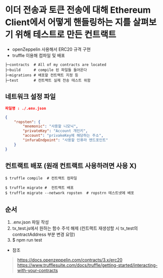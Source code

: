 # 이더 전송과 토큰 전송에 대해 Ethereum Client에서 어떻게 핸들링하는 지를 살펴보기 위해 테스트로 만든 컨트랙트

- openZeppelin 사용해서 ERC20 규격 구현
- truffle 이용해 컴파일 및 배포

```
├─contracts  # All of my contracts are located
├─build      # compile 된 파일들 들어온다
├─migrations # 배포할 컨트랙트 지정 등
├─test       # 컨트랙트 실제 전송 테스트 위함
```

## 네트워크 설정 파일
```json
파일명 : ./.env.json

{
    "ropsten": {
        "mnemonic": "사용할 니모닉",
        "privateKey": "Account 개인키",
        "account": "privakeKey에 해당하는 주소",
        "infuraEndpoint": "사용할 인퓨라 엔드포인트"
    }
}
```

## 컨트랙트 배포 (원래 컨트랙트 사용하려면 사용 X)
```
$ truffle compile  # 컨트랙트 컴파일

$ truffle migrate #  컨트랙트 배포 
$ truffle migrate --network ropsten  # ropstrn 테스트넷에 배포
```

## 순서
1. .env.json 파일 작성
2. tx_test.js에서 원하는 함수 주석 해제 (컨트랙트 재생성할 시 tx_test의 contractAddress 부분 변경 요망)
3. $ npm run test



- 참조 
> https://docs.openzeppelin.com/contracts/3.x/erc20   
> https://www.trufflesuite.com/docs/truffle/getting-started/interacting-with-your-contracts
